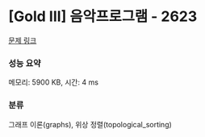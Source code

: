 # [Gold III] 음악프로그램 - 2623 

[문제 링크](https://www.acmicpc.net/problem/2623) 

### 성능 요약

메모리: 5900 KB, 시간: 4 ms

### 분류

그래프 이론(graphs), 위상 정렬(topological_sorting)

